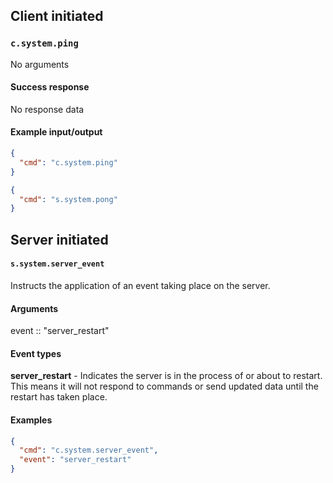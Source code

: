 ## Client initiated
### `c.system.ping`
No arguments

#### Success response
No response data

#### Example input/output
```json
{
  "cmd": "c.system.ping"
}

{
  "cmd": "s.system.pong"
}
```

## Server initiated
#### `s.system.server_event`
Instructs the application of an event taking place on the server.

#### Arguments
event :: "server_restart"

#### Event types
**server_restart** - Indicates the server is in the process of or about to restart. This means it will not respond to commands or send updated data until the restart has taken place.

#### Examples
```json
{
  "cmd": "c.system.server_event",
  "event": "server_restart"
}
```
